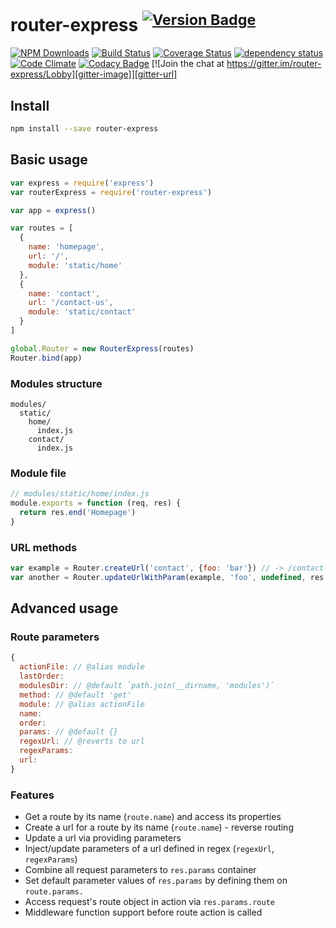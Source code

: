 # router-express <sup>[![Version Badge][npm-version-svg]][npm-url]</sup>

[![NPM Downloads][downloads-image]][downloads-url]
[![Build Status][travis-image]][travis-url]
[![Coverage Status][coveralls-image]][coveralls-url]
[![dependency status][deps-svg]][deps-url]
[![Code Climate][codeclimate-image]][codeclimate-url]
[![Codacy Badge][codacy-image]][codacy-url]
[![Join the chat at https://gitter.im/router-express/Lobby][gitter-image]][gitter-url]

## Install
```sh
npm install --save router-express
```

## Basic usage
```js
var express = require('express')
var routerExpress = require('router-express')

var app = express()

var routes = [
  {
    name: 'homepage',
    url: '/',
    module: 'static/home'
  },
  {
    name: 'contact',
    url: '/contact-us',
    module: 'static/contact'
  }
]

global.Router = new RouterExpress(routes)
Router.bind(app)
```

### Modules structure
```
modules/
  static/
    home/
      index.js
    contact/
      index.js
```

### Module file
```js
// modules/static/home/index.js
module.exports = function (req, res) {
  return res.end('Homepage')
}
```

### URL methods
```js
var example = Router.createUrl('contact', {foo: 'bar'}) // -> /contact-us?foo=bar
var another = Router.updateUrlWithParam(example, 'foo', undefined, res.params.route) // -> /contact-us
```

## Advanced usage

### Route parameters
```js
{
  actionFile: // @alias module
  lastOrder:
  modulesDir: // @default `path.join(__dirname, 'modules')`
  method: // @default 'get'
  module: // @alias actionFile
  name:
  order:
  params: // @default {}
  regexUrl: // @reverts to url
  regexParams:
  url:
}
```

### Features

* Get a route by its name (`route.name`) and access its properties
* Create a url for a route by its name (`route.name`) - reverse routing
* Update a url via providing parameters
* Inject/update parameters of a url defined in regex (`regexUrl`, `regexParams`)
* Combine all request parameters to `res.params` container
* Set default parameter values of `res.params` by defining them on `route.params.`
* Access request's route object in action via `res.params.route`
* Middleware function support before route action is called

[codacy-image]: https://api.codacy.com/project/badge/Grade/c2c014171cc8417eba0239160af12ad9
[codacy-url]: https://www.codacy.com/app/yasin/router-express
[codeclimate-image]: https://codeclimate.com/github/yasinaydin/router-express/badges/gpa.svg
[codeclimate-url]: https://codeclimate.com/github/yasinaydin/router-express
[coveralls-image]: https://coveralls.io/repos/github/yasinaydin/router-express/badge.svg?branch=master
[coveralls-url]: https://coveralls.io/github/yasinaydin/router-express?branch=master
[deps-svg]: http://david-dm.org/yasinaydin/router-express/status.svg
[deps-url]: http://david-dm.org/yasinaydin/router-express
[dev-deps-svg]: https://david-dm.org/yasinaydin/router-express/dev-status.svg
[dev-deps-url]: https://david-dm.org/yasinaydin/router-express#info=devDependencies
[downloads-image]: http://img.shields.io/npm/dm/router-express.svg
[downloads-url]: http://npm-stat.com/charts.html?package=router-express
[gitter-image]: https://badges.gitter.im/router-express/Lobby.svg
[gitter-url]: https://gitter.im/router-express/Lobby
[npm-version-svg]: https://img.shields.io/npm/v/router-express.svg
[npm-url]: https://npmjs.org/package/router-express
[travis-image]: https://img.shields.io/travis/yasinaydin/router-express/master.svg
[travis-url]: https://travis-ci.org/yasinaydin/router-express
